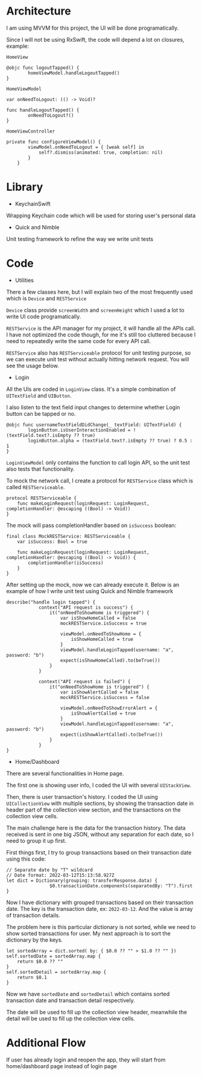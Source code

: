 # Architecture

I am using MVVM for this project, the UI will be done programatically.

Since I will not be using RxSwift, the code will depend a lot on closures, example:

`HomeView`

```
@objc func logoutTapped() {
		homeViewModel.handleLogoutTapped()
}
```

`HomeViewModel`

```
var onNeedToLogout: (() -> Void)?

func handleLogoutTapped() {
		onNeedToLogout?()
}

```

`HomeViewController`

```
private func configureViewModel() {
		viewModel.onNeedToLogout = { [weak self] in
			self?.dismiss(animated: true, completion: nil)
		}
	}
```


# Library

- KeychainSwift 

Wrapping Keychain code which will be used for storing user's personal data

- Quick and Nimble

Unit testing framework to refine the way we write unit tests

# Code

- Utilities

There a few classes here, but I will explain two of the most frequently used which is `Device` and `RESTService`

`Device` class provide `screenWidth` and `screenHeight` which I used a lot to write UI code programatically.

`RESTService` is the API manager for my project, it will handle all the APIs call. 
I have not optimized the code though, for me it's still too cluttered because I need to repeatedly write the same code for every API call.

`RESTService` also has `RESTServiceable` protocol for unit testing purpose, so we can execute unit test without actually hitting network request. You will see the usage below.

- Login

All the UIs are coded in `LoginView` class. It's a simple combination of `UITextField` and `UIButton`.

I also listen to the text field input changes to determine whether Login button can be tapped or no.

```
@objc func usernameTextFieldDidChange(_ textField: UITextField) {
		loginButton.isUserInteractionEnabled = !(textField.text?.isEmpty ?? true)
		loginButton.alpha = (textField.text?.isEmpty ?? true) ? 0.5 : 1
}
```

`LoginViewModel` only contains the function to call login API, so the unit test also tests that functionality. 

To mock the network call, I create a protocol for `RESTService` class which is called `RESTServiceable`.

```
protocol RESTServiceable {
	func makeLoginRequest(loginRequest: LoginRequest, completionHandler: @escaping ((Bool) -> Void))
}

```

The mock will pass completionHandler based on `isSuccess` boolean:

```
final class MockRESTService: RESTServiceable {
	var isSuccess: Bool = true
	
	func makeLoginRequest(loginRequest: LoginRequest, completionHandler: @escaping ((Bool) -> Void)) {
		completionHandler(isSuccess)
	}
}

```

After setting up the mock, now we can already execute it. Below is an example of how I write unit test using Quick and Nimble framework

```
describe("handle login tapped") {
			context("API request is success") {
				it("onNeedToShowHome is triggered") {
					var isShowHomeCalled = false
					mockRESTService.isSuccess = true
					
					viewModel.onNeedToShowHome = {
						isShowHomeCalled = true
					}
					viewModel.handleLoginTapped(username: "a", password: "b")
					expect(isShowHomeCalled).to(beTrue())
				}
			}
			
			context("API request is failed") {
				it("onNeedToShowHome is triggered") {
					var isShowAlertCalled = false
					mockRESTService.isSuccess = false
					
					viewModel.onNeedToShowErrorAlert = {
						isShowAlertCalled = true
					}
					viewModel.handleLoginTapped(username: "a", password: "b")
					expect(isShowAlertCalled).to(beTrue())
				}
			}
}
```

- Home/Dashboard

There are several functionalities in Home page. 

The first one is showing user info, I coded the UI with several `UIStackView`.

Then, there is user transaction's history. I coded the UI using `UICollectionView` with multiple sections, by showing the transaction date in header part of the collection view section, and the transactions on the collection view cells.

The main challenge here is the data for the transaction history. The data received is sent in one big JSON, without any separation for each date, so I need to group it up first.

First things first, I try to group transactions based on their transaction date using this code:

```
// Separate date by "T" wildcard
// Date format: 2022-03-12T15:13:58.927Z
let dict = Dictionary(grouping: transferResponse.data) {
				$0.transactionDate.components(separatedBy: "T").first
}
```

Now I have dictionary with grouped transactions based on their transaction date. The key is the transaction date, ex: `2022-03-12`. And the value is array of transaction details. 

The problem here is this particular dictionary is not sorted, while we need to show sorted transactions for user. My next approach is to sort the dictionary by the keys.

```
let sortedArray = dict.sorted( by: { $0.0 ?? "" > $1.0 ?? "" })
self.sortedDate = sortedArray.map {
	return $0.0 ?? ""
}
self.sortedDetail = sortedArray.map {
	return $0.1
}
```

Now we have `sortedDate` and `sortedDetail` which contains sorted transaction date and transaction detail respectively.

The date will be used to fill up the collection view header, meanwhile the detail will be used to fill up the collection view cells.


# Additional Flow

If user has already login and reopen the app, they will start from home/dashboard page instead of login page